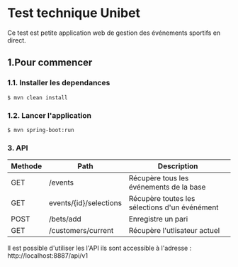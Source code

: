 # Test technique Unibet

Ce test est petite application web de gestion des événements sportifs en direct.
## 1.Pour commencer


### 1.1. Installer les dependances
```
$ mvn clean install
```
### 1.2. Lancer l'application

```
$ mvn spring-boot:run
```

### 3. API

Methode | Path                   | Description                                   |
-------|------------------------|-----------------------------------------------|
GET    | /events                | Récupère tous les événements de la base       |
GET    | events/{id}/selections | Récupère toutes les sélections d'un événément |
POST   | /bets/add              | Enregistre un pari                            |
GET    | /customers/current     | Récupère l'utlisateur actuel                  |

Il est possible d'utiliser les l'API ils sont accessible à l'adresse : http://localhost:8887/api/v1

